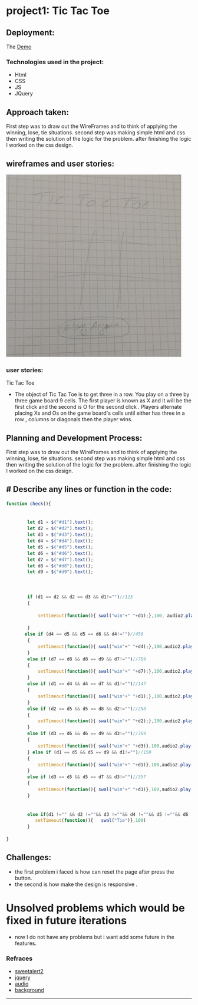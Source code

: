 # project1: **Tic Tac Toe**

## Deployment:
The [Demo](https://mohammedalmohana.github.io/project-1/)


### Technologies used in the project:
* Html
* CSS
* JS
* JQuery


## Approach taken:
First step was to draw out the WireFrames and to think of applying the winning, lose, tie situations. second step was making simple html and css then writing the solution of the logic for the problem. after finishing the logic I worked on the css design.


## wireframes and user stories:
![wireframe](images\wireframe.jpeg)
### user stories:
Tic Tac Toe
- The object of Tic Tac Toe is to get three in a row. You play on a three by three game board 9 cells. The first player is known as X and it will be the first click and the second is O for the second click . Players alternate placing Xs and Os on the game board's cells until either has three in a row , columns or diagonals then the player wins.

## Planning and Development Process:
First step was to draw out the WireFrames and to think of applying the winning, lose, tie situations. second step was making simple html and css then writing the solution of the logic for the problem. after finishing the logic I worked on the css design.

## # Describe any lines or function in the code:
```js
function check(){

        
        let d1 = $("#d1").text();
        let d2 = $("#d2").text();
        let d3 = $("#d3").text();
        let d4 = $("#d4").text();
        let d5 = $("#d5").text();
        let d6 = $("#d6").text();
        let d7 = $("#d7").text();
        let d8 = $("#d8").text();
        let d9 = $("#d9").text();



        if (d1 == d2 && d2 == d3 && d1!="")//123
        {
             
            setTimeout(function(){ swal("win"+" "+d1);},100, audio2.play())
           
        }
       else if (d4 == d5 && d5 == d6 && d4!="")//456
        {
            setTimeout(function(){ swal("win"+" "+d4);},100,audio2.play())
        }
        else if (d7 == d8 && d8 == d9 && d7!="")//789
        {
            setTimeout(function(){ swal("win"+" "+d7);},100,audio2.play())
        }
        else if (d1 == d4 && d4 == d7 && d1!="")//147
        {
            setTimeout(function(){ swal("win"+" "+d1);},100,audio2.play())
        }
        else if (d2 == d5 && d5 == d8 && d2!="")//258
        {
            setTimeout(function(){ swal("win"+" "+d2);},100,audio2.play())
        }
        else if (d3 == d6 && d6 == d9 && d3!="")//369
        {
            setTimeout(function(){ swal("win"+" "+d3)},100,audio2.play())
        } else if (d1 == d5 && d5 == d9 && d1!="")//159
        {
            setTimeout(function(){ swal("win"+" "+d1)},100,audio2.play())
        }
        else if (d3 == d5 && d5 == d7 && d3!="")//357
        {
            setTimeout(function(){ swal("win"+" "+d3)},100,audio2.play())
        }
        
   
        else if(d1 !="" && d2 !=""&& d3 !=""&& d4 !=""&& d5 !=""&& d6 !="" && d7 !=""&& d8 !=""&& d9 !=""){
           setTimeout(function(){   swal("Tie")},100)
        }
        
}

```
## Challenges:
- the first problem i faced is how can reset the page after press the button.
- the second is how make the design is responsive .

# Unsolved problems which would be fixed in future iterations
- now I do not have any problems but i want add some future in the features.
### Refraces
- [sweetalert2](https://cdnjs.cloudflare.com/ajax/libs/sweetalert/1.1.3/sweetalert.css)
- [jquery](https://code.jquery.com/jquery-3.4.1.min.js)
- [audio](http://soundbible.com/tags-click.html)
- [background](https://unsplash.com/s/photos/background-game)

---
